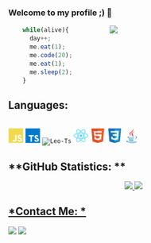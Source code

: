 ### Welcome to my profile ;) 👋

<img align="right" width="300" src="https://i2.wp.com/allhtaccess.info/wp-content/uploads/2018/03/programming.gif?fit=1281%2C716&ssl=1" />

```js
    while(alive){
      day++;
      me.eat(1);
      me.code(20);
      me.eat(1);
      me.sleep(2);
    }
```

## **Languages:** 
<div style="display: inline_block"><br>
<code><img alt="Leo-Js" height="30" src="https://raw.githubusercontent.com/devicons/devicon/master/icons/javascript/javascript-plain.svg"></code>
<code><img alt="Leo-Ts" height="30" src="https://raw.githubusercontent.com/devicons/devicon/master/icons/typescript/typescript-plain.svg"></code>
<code><img alt="Leo-Ts" height="30" src="https://cdn.jsdelivr.net/gh/devicons/devicon/icons/angularjs/angularjs-original.svg" /></code>
<code><img alt="Leo-Ts" height="30" src="https://raw.githubusercontent.com/devicons/devicon/master/icons/react/react-original.svg"></code>
<code><img alt="Leo-HTML" height="30" src="https://raw.githubusercontent.com/devicons/devicon/master/icons/html5/html5-original.svg"></code>
<code><img alt="Leo-CSS" height="30" src="https://raw.githubusercontent.com/devicons/devicon/master/icons/css3/css3-original.svg"></code>
<code><img alt="Leo-JAVA" height="30" src="https://raw.githubusercontent.com/devicons/devicon/master/icons/java/java-original.svg"></code>
</div>
    
## **GitHub Statistics: **
<div align="center">
  <a href="https://github.com/leonardorafaelli">
  <img height="180em" src="https://github-readme-stats.vercel.app/api?username=leonardorafaelli&show_icons=true&theme=gotham&include_all_commits=true&count_private=true"/>
  <img height="180em" src="https://github-readme-stats.vercel.app/api/top-langs/?username=leonardorafaelli&layout=compact&langs_count=7&theme=gotham"/>
</div>    
    

## *Contact Me: *
<div> 
  <a href = "mailto:leonardorafaelli@gmail.com"><img src="https://img.shields.io/badge/-Gmail-%23333?style=for-the-badge&logo=gmail&logoColor=white" target="_blank"></a>
  <a href="https://www.linkedin.com/in/leonardo-rafaelli-5338b8211" target="_blank"><img src="https://img.shields.io/badge/-LinkedIn-%230077B5?style=for-the-badge&logo=linkedin&logoColor=white" target="_blank"></a> 

 
</div>
